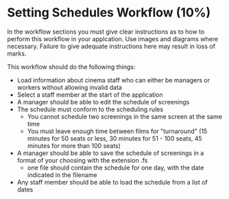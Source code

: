 # Setting Schedules Workflow (10%)

In the workflow sections you must give clear instructions as to how to perform this workflow in your applcation. Use images and diagrams where necessary. Failure to give adequate instructions here may result in loss of marks.

This workflow should do the following things:

- Load information about cinema staff who can either be managers or workers without allowing invalid data
- Select a staff member at the start of the application
- A manager should be able to edit the schedule of screenings
- The schedule must conform to the scheduling rules
    - You cannot schedule two screenings in the same screen at the same time
    - You must leave enough time between films for "turnaround" (15 minutes for 50 seats or less, 30 minutes for 51 - 100 seats, 45 minutes for more than 100 seats)
- A manager should be able to save the schedule of screenings in a format of your choosing with the extension .fs
    - one file should contain the schedule for one day, with the date indicated in the filename 
- Any staff member should be able to load the schedule from a list of dates
